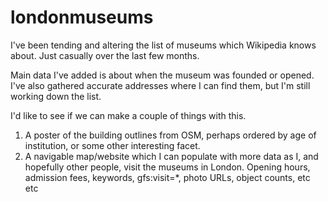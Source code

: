 londonmuseums
=============

I've been tending and altering the list of museums which Wikipedia knows about. Just casually over the last few months.

Main data I've added is about when the museum was founded or opened. I've also gathered accurate addresses where I can find them, but I'm still working down the list.

I'd like to see if we can make a couple of things with this.

1) A poster of the building outlines from OSM, perhaps ordered by age of institution, or some other interesting facet.
2) A navigable map/website which I can populate with more data as I, and hopefully other people, visit the museums in London. Opening hours, admission fees, keywords, gfs:visit=*, photo URLs, object counts, etc etc
